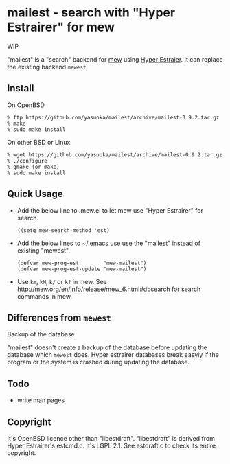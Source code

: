 mailest - search with "Hyper Estrairer" for mew
===============================================

WIP

"mailest" is a "search" backend for [mew](http://mew.org) using
[Hyper Estraier](fallabs.com/hyperestraier/index.html).  It can replace
the existing backend `mewest`.


Install
-------

On OpenBSD

    % ftp https://github.com/yasuoka/mailest/archive/mailest-0.9.2.tar.gz
    % make
    % sudo make install

On other BSD or Linux

    % wget https://github.com/yasuoka/mailest/archive/mailest-0.9.2.tar.gz
    % ./configure
    % gmake (or make)
    % sudo make install


Quick Usage
-----------

+ Add the below line to .mew.el to let mew use "Hyper Estrairer" for
  search.

      ((setq mew-search-method 'est)

+ Add the below lines to ~/.emacs use use the "mailest" instead of
  existing "mewest".

      (defvar mew-prog-est        "mew-mailest")
      (defvar mew-prog-est-update "mew-mailest")

+ Use `km`, `kM`, `k/` or `k?` in mew.  See
  http://mew.org/en/info/release/mew_6.html#dbsearch for search commands
  in mew.


Differences from `mewest`
-------------------------

Backup of the database

  "mailest" doesn't create a backup of the database before updating the
  database which `mewest` does.  Hyper estrairer databases break easyly
  if the program or the system is crashed during updating the database.


Todo
----

- write man pages


Copyright
---------

It's OpenBSD licence other than "libestdraft".  "libestdraft" is derived
from Hyper Estrairer's estcmd.c.  It's LGPL 2.1.  See estdraft.c to check
its entire copyright.
